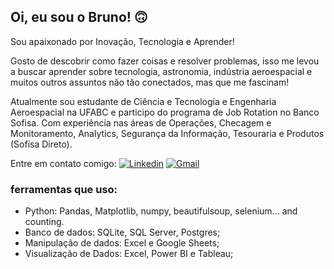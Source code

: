 ## Oi, eu sou o Bruno! 🙃
Sou apaixonado por Inovação, Tecnologia e Aprender!

Gosto de descobrir como fazer coisas e resolver problemas, isso me levou a buscar aprender sobre tecnologia, astronomia, indústria aeroespacial e muitos outros assuntos não tão conectados, mas que me fascinam!

Atualmente sou estudante de Ciência e Tecnologia e Engenharia Aeroespacial na UFABC e participo do programa de Job Rotation no Banco Sofisa.
Com experiência nas áreas de Operações, Checagem e Monitoramento, Analytics, Segurança da Informação, Tesouraria e Produtos (Sofisa Direto).

Entre em contato comigo: 
[![Linkedin](https://img.shields.io/badge/LinkedIn-0077B5?style=for-the-badge&logo=linkedin&logoColor=white)](https://www.linkedin.com/in/frbrunosantos)
[![Gmail](https://img.shields.io/badge/Gmail-D14836?style=for-the-badge&logo=gmail&logoColor=white)](https://criarmeulink.com.br/u/1665955640)

### ferramentas que uso:

 - Python: Pandas, Matplotlib, numpy, beautifulsoup, selenium... and counting.
 - Banco de dados: SQLite, SQL Server, Postgres;
 - Manipulação de dados: Excel e Google Sheets;
 - Visualização de Dados: Excel, Power BI e Tableau;

